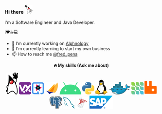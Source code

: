 ### Hi there <img src="https://github.com/fredpena/fredpena/blob/main/icons/duke-hi.png" alt="java" width="25" height="28" />
<!--👋-->

I'm a Software Engineer and Java Developer. 

I❤️☕💻

- 🔭 I’m currently working on [Alphnology](https://alphnology.com/)
- 🌱 I'm currently learning to start my own business
- :mailbox: How to reach me [@fred_pena](https://twitter.com/fred_pena)


<p align="center" "> 
 <strong>             
   🔥 My skills (Ask me about)
</p>
  <p align="center"> 
                   
  <img src="https://github.com/fredpena/fredpena/blob/main/icons/duke.png" alt="java" width="40" height="72" />
  <img src="https://github.com/fredpena/fredpena/blob/main/icons/vertx.png" alt="vert.x" width="40" height="40" />                                                                 <img src="https://github.com/fredpena/fredpena/blob/main/icons/quarkus.png" alt="Quarkus" width="40" height="40" />      
  <img src="https://github.com/fredpena/fredpena/blob/main/icons/jakartaee.png" alt="Jakarta EE" width="44" height="40" />         
  <img src="https://github.com/fredpena/fredpena/blob/main/icons/android.png" alt="Android" width="71" height="40" />
  <img src="https://github.com/fredpena/fredpena/blob/main/icons/python.png" alt="Python" width="40" height="40" />  
  <img src="https://github.com/fredpena/fredpena/blob/main/icons/tux.png" alt="Linux" width="40" height="48" />                                                                     <img src="https://github.com/fredpena/fredpena/blob/main/icons/docker.png" alt="Docker" width="72" height="40" />                                                                 <img src="https://github.com/fredpena/fredpena/blob/main/icons/debezium.png" alt="Debezium" width="40" height="40" />      
  <img src="https://github.com/fredpena/fredpena/blob/main/icons/rabbitmq.png" alt="Rabbit MQ" width="40" height="45" />                             
  <img src="https://github.com/fredpena/fredpena/blob/main/icons/postgresql.png" alt="postgre SQL" width="40" height="41" />                                                       <img src="https://github.com/fredpena/fredpena/blob/main/icons/mysql.png" alt="MySQL" width="40" height="40" />                                                                   <img src="https://github.com/fredpena/fredpena/blob/main/icons/sql-server.png" alt="SQL Server" width="40" height="40" />      
  <img src="https://github.com/fredpena/fredpena/blob/main/icons/sap.png" alt="SAP" width="78" height="45" />                                                                                                       
 </p>

<!--
**fredpena/fredpena** is a ✨ _special_ ✨ repository because its `README.md` (this file) appears on your GitHub profile.

Here are some ideas to get you started:

- 🔭 I’m currently working on ...
- 🌱 I’m currently learning ...
- 👯 I’m looking to collaborate on ...
- 🤔 I’m looking for help with ...
- 💬 Ask me about ...
- 📫 How to reach me: ...
- 😄 Pronouns: ...
- ⚡ Fun fact: ...
-->
